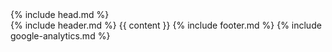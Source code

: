 <!DOCTYPE html>
<html lang="en">
  {% include head.md %}
  <body>
    <div class="container max-w-3xl mx-auto px-6 lg:px-0">
      {% include header.md %} {{ content }} {% include footer.md %}
      {% include google-analytics.md %}
    </div>
  </body>
</html>
